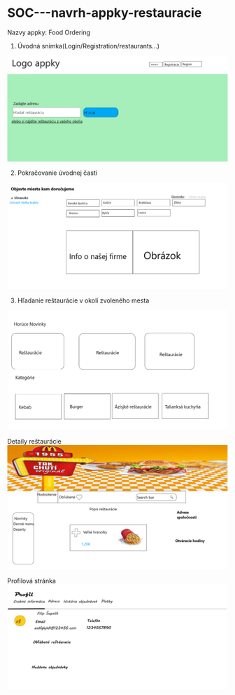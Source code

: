 # SOC---navrh-appky-restauracie
Nazvy appky: Food Ordering
1. Úvodná snímka(Login/Registration/restaurants...)
<img src="https://github.com/filipsupolik/SOC---navrh-appky-restauracie/blob/master/Návrh SOČ stránky.png">

2. Pokračovanie úvodnej časti
<img src="https://github.com/filipsupolik/SOC---navrh-appky-restauracie/blob/master/2. časť hlavnej stránky.png">

3. Hľadanie reštaurácie v okolí zvoleného mesta
<img src="https://github.com/filipsupolik/SOC---navrh-appky-restauracie/blob/master/Obrázok appky.png">

Detaily reštaurácie
<img src="https://github.com/filipsupolik/SOC---navrh-appky-restauracie/blob/master/Detail reštaurácie-1.png">

Profilová stránka
<img src="https://github.com/filipsupolik/SOC---navrh-appky-restauracie/blob/master/Profilová stránka.png">
